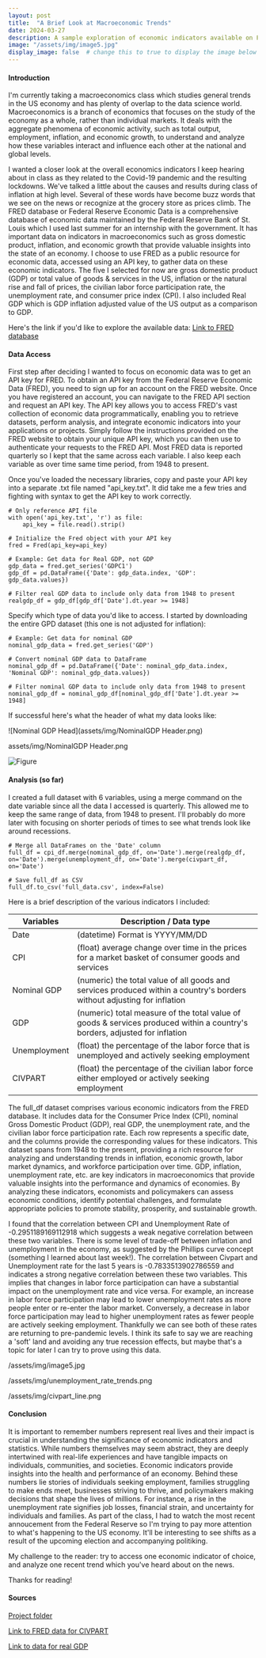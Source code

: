 ```yaml
---
layout: post
title:  "A Brief Look at Macroeconomic Trends"
date: 2024-03-27
description: A sample exploration of economic indicators available on FRED   
image: "/assets/img/image5.jpg"
display_image: false  # change this to true to display the image below the banner 
---
```


#### Introduction
I'm currently taking a macroeconomics class which studies general trends in the US economy and has plenty of overlap to the data science world. Macroeconomics is a branch of economics that focuses on the study of the economy as a whole, rather than individual markets. It deals with the aggregate phenomena of economic activity, such as total output, employment, inflation, and economic growth, to understand and analyze how these variables interact and influence each other at the national and global levels. 

I wanted a closer look at the overall economics indicators I keep hearing about in class as they related to the Covid-19 pandemic and the resulting lockdowns. We've talked a little about the causes and results during class of inflation at high level. Several of these words have become buzz words that we see on the news or recognize at the grocery store as prices climb. The FRED database or Federal Reserve Economic Data is a comprehensive database of economic data maintained by the Federal Reserve Bank of St. Louis which I used last summer for an internship with the government. It has important data on indicators in macroeconomics such as gross domestic product, inflation, and economic growth that provide valuable insights into the state of an economy. I choose to use FRED as a public resource for economic data, accessed using an API key, to gather data on these economic indicators. The five I selected for now are gross domestic product (GDP) or total value of goods & services in the US, inflation or the natural rise and fall of prices, the civilian labor force participation rate, the unemployment rate, and consumer price index (CPI).  I also included Real GDP which is GDP inflation adjusted value of the US output as a comparison to GDP.

Here's the link if you'd like to explore the available data: [Link to FRED database](https://fred.stlouisfed.org)

#### Data Access

First step after deciding I wanted to focus on economic data was to get an API key for FRED. To obtain an API key from the Federal Reserve Economic Data (FRED), you need to sign up for an account on the FRED website. Once you have registered an account, you can navigate to the FRED API section and request an API key. The API key allows you to access FRED's vast collection of economic data programmatically, enabling you to retrieve datasets, perform analysis, and integrate economic indicators into your applications or projects. Simply follow the instructions provided on the FRED website to obtain your unique API key, which you can then use to authenticate your requests to the FRED API. Most FRED data is reported quarterly so I kept that the same across each variable. I also keep each variable as over time same time period, from 1948 to present.

Once you've loaded the necessary libraries, copy and paste your API key into a separate .txt file named "api_key.txt". It did take me a few tries and fighting with syntax to get the API key to work correctly.
```
# Only reference API file
with open('api_key.txt', 'r') as file:
    api_key = file.read().strip()

# Initialize the Fred object with your API key
fred = Fred(api_key=api_key)

# Example: Get data for Real GDP, not GDP
gdp_data = fred.get_series('GDPC1')
gdp_df = pd.DataFrame({'Date': gdp_data.index, 'GDP': gdp_data.values})

# Filter real GDP data to include only data from 1948 to present
realgdp_df = gdp_df[gdp_df['Date'].dt.year >= 1948]
```

Specify which type of data you'd like to access. I started by downloading the entire GPD dataset (this one is not adjusted for inflation):

```
# Example: Get data for nominal GDP
nominal_gdp_data = fred.get_series('GDP')

# Convert nominal GDP data to DataFrame
nominal_gdp_df = pd.DataFrame({'Date': nominal_gdp_data.index, 'Nominal GDP': nominal_gdp_data.values})

# Filter nominal GDP data to include only data from 1948 to present
nominal_gdp_df = nominal_gdp_df[nominal_gdp_df['Date'].dt.year >= 1948]
```
If successful here's what the header of what my data looks like:

![Nominal GDP Head](assets/img/NominalGDP Header.png)

assets/img/NominalGDP Header.png

![Figure]({{site.url}}/{{site.baseurl}}/assets/img/NominalGDPHeader.png)

#### Analysis (so far)

I created a full dataset with 6 variables, using a merge command on the date variable since all the data I accessed is quarterly. This allowed me to keep the same range of data, from 1948 to present. I'll probably do more later with focusing on shorter periods of times to see what trends look like around recessions.

```
# Merge all DataFrames on the 'Date' column
full_df = cpi_df.merge(nominal_gdp_df, on='Date').merge(realgdp_df, on='Date').merge(unemployment_df, on='Date').merge(civpart_df, on='Date')

# Save full_df as CSV
full_df.to_csv('full_data.csv', index=False)
```

Here is a brief description of the various indicators I included:

| Variables    | Description / Data type                                  |
| ------------ | ---------------------------------------------------------|
| Date         | (datetime) Format is YYYY/MM/DD                          |
| CPI          | (float) average change over time in the prices for a market basket of consumer goods and services |
| Nominal GDP  | (numeric) the total value of all goods and services produced within a country's borders without adjusting for inflation  |
| GDP          | (numeric) total measure of the total value of goods & services produced within a country's borders, adjusted for inflation |
| Unemployment | (float) the percentage of the labor force that is unemployed and actively seeking employment |
| CIVPART      | (float) the percentage of the civilian labor force either employed or actively seeking employment |

The full_df dataset comprises various economic indicators from the FRED database. It includes data for the Consumer Price Index (CPI), nominal Gross Domestic Product (GDP), real GDP, the unemployment rate, and the civilian labor force participation rate. Each row represents a specific date, and the columns provide the corresponding values for these indicators. This dataset spans from 1948 to the present, providing a rich resource for analyzing and understanding trends in inflation, economic growth, labor market dynamics, and workforce participation over time. GDP, inflation, unemployment rate, etc. are key indicators in macroeconomics that provide valuable insights into the performance and dynamics of economies. By analyzing these indicators, economists and policymakers can assess economic conditions, identify potential challenges, and formulate appropriate policies to promote stability, prosperity, and sustainable growth.

I found that the correlation between CPI and Unemployment Rate of -0.2951189169112918 which suggests a weak negative correlation between these two variables. There is some level of trade-off between inflation and unemployment in the economy, as suggested by the Phillips curve concept (something I learned about last week!). The correlation between Civpart and Unemployment rate for the last 5 years is -0.7833513902786559 and indicates a strong negative correlation between these two variables. This  implies that changes in labor force participation can have a substantial impact on the unemployment rate and vice versa. For example, an increase in labor force participation may lead to lower unemployment rates as more people enter or re-enter the labor market. Conversely, a decrease in labor force participation may lead to higher unemployment rates as fewer people are actively seeking employment. Thankfully we can see both of these rates are returning to pre-pandemic levels. I think its safe to say we are reaching a 'soft' land and avoiding any true recession effects, but maybe that's a topic for later I can try to prove using this data.

/assets/img/image5.jpg

/assets/img/unemployment_rate_trends.png

/assets/img/civpart_line.png

#### Conclusion
It is important to remember numbers represent real lives and their impact is crucial in understanding the significance of economic indicators and statistics. While numbers themselves may seem abstract, they are deeply intertwined with real-life experiences and have tangible impacts on individuals, communities, and societies. Economic indicators provide insights into the health and performance of an economy. Behind these numbers lie stories of individuals seeking employment, families struggling to make ends meet, businesses striving to thrive, and policymakers making decisions that shape the lives of millions. For instance, a rise in the unemployment rate signifies job losses, financial strain, and uncertainty for individuals and families. As part of the class, I had to watch the most recent annoucement from the Federal Reserve so I'm trying to pay more attention to what's happening to the US economy. It'll be interesting to see shifts as a result of the upcoming election and accompanying politiking.

My challenge to the reader: try to access one economic indicator of choice, and analyze one recent trend which you've heard about on the news.

Thanks for reading!

#### Sources
[Project folder](https://github.com/t-anderson21/blog-project/tree/main)

[Link to FRED data for CIVPART](https://fred.stlouisfed.org/series/CIVPART)

[Link to data for real GDP](https://fred.stlouisfed.org/series/GDPC1)
